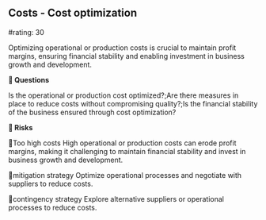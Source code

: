 

## Costs - Cost optimization

#rating: 30


Optimizing operational or production costs is crucial to maintain profit margins, ensuring financial stability and enabling investment in business growth and development.

**💭 Questions**

Is the operational or production cost optimized?;Are there measures in place to reduce costs without compromising quality?;Is the financial stability of the business ensured through cost optimization?

**🚨 Risks**

🚨Too high costs
High operational or production costs can erode profit margins, making it challenging to maintain financial stability and invest in business growth and development.

🚨mitigation strategy
Optimize operational processes and negotiate with suppliers to reduce costs.

🚨contingency strategy
Explore alternative suppliers or operational processes to reduce costs.




